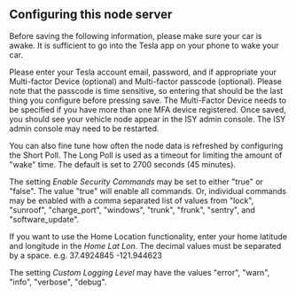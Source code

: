 ## Configuring this node server

Before saving the following information, please make sure your car is awake.  It is sufficient to go into the Tesla app on your phone to wake your car.

Please enter your Tesla account email, password, and if appropriate your Multi-factor Device (optional) and Multi-factor passcode (optional).  Please note that the passcode is time sensitive, so entering that should be the last thing you configure before pressing save.  The Multi-Factor Device needs to be specified if you have more than one MFA device registered.
Once saved, you should see your vehicle node appear in the ISY admin console. The ISY admin console may need to be restarted.

You can also fine tune how often the node data is refreshed by configuring the Short Poll. The Long Poll is used as a timeout for limiting the amount of "wake" time.  The default is set to 2700 seconds (45 minutes).

The setting *Enable Security Commands* may be set to either "true" or "false".  The value "true" will enable all commands.  Or, individual commands may be enabled with a comma separated list of values from "lock", "sunroof", "charge\_port", "windows", "trunk", "frunk", "sentry", and "software\_update".

If you want to use the Home Location functionality, enter your home latitude and longitude in the *Home Lat Lon*.  The decimal values must be separated by a space.  e.g. 37.4924845 -121.944623

The setting *Custom Logging Level* may have the values "error", "warn", "info", "verbose", "debug".
